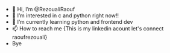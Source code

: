 - 👋 Hi, I’m @RezoualiRaouf
- 👀 I’m interested in c and python right now!!
- 🌱 I’m currently learning python and frontend dev
- 📫 How to reach me {This is my linkedin acount let's connect raoufrezouali}
- Bye
